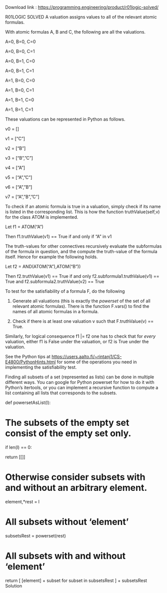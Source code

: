 Download link : https://programming.engineering/product/r01logic-solved/

R01LOGIC SOLVED
A valuation assigns values to all of the relevant atomic formulas.

With atomic formulas A, B and C, the following are all the valuations.

A=0, B=0, C=0

A=0, B=0, C=1

A=0, B=1, C=0

A=0, B=1, C=1

A=1, B=0, C=0

A=1, B=0, C=1

A=1, B=1, C=0

A=1, B=1, C=1

These valuations can be represented in Python as follows.

v0 = []

v1 = [“C”]

v2 = [“B”]

v3 = [“B”,”C”]

v4 = [“A”]

v5 = [“A”,”C”]

v6 = [“A”,”B”]

v7 = [“A”,”B”,”C”]

To check if an atomic formula is true in a valuation, simply check if its name is listed in the corresponding list. This is how the function truthValue(self,v) for the class ATOM is implemented.

Let f1 = ATOM(“A”)

Then f1.truthValue(v1) == True if and only if “A” in v1

The truth-values for other connectives recursively evaluate the subformulas of the formula in question, and the compute the truth-value of the formula itself. Hence for example the following holds.

Let f2 = AND(ATOM(“A”),ATOM(“B”))

Then f2.truthValue(v1) == True if and only f2.subformula1.truthValue(v1) == True and f2.subformula2.truthValue(v2) == True

To test for the satisfiability of a formula F, do the following

1. Generate all valuations (this is exactly the _powerset_ of the set of all relevant atomic formulas). There is the function F.vars() to find the names of all atomic formulas in a formula.

2. Check if there is at least one valuation v such that F.truthValue(v) == True.

Similarly, for logical consequence f1 |= f2 one has to check that for _every_ valuation, either f1 is False under the valuation, or f2 is True under the valuation.

See the Python tips at https://users.aalto.fi/~rintanj1/CS-E4800/PythonHints.html for some of the operations you need in implementing the satisfiability test.

Finding all subsets of a set (represented as lists) can be done in multiple different ways. You can google for Python powerset for how to do it with Python’s itertools, or you can implement a recursive function to compute a list containing all lists that corresponds to the subsets.

def powersetAsList(l):

# The subsets of the empty set consist of the empty set only.

if len(l) == 0:

return [[]]

# Otherwise consider subsets with and without an arbitrary element.

element,*rest = l

# All subsets without ‘element’

subsetsRest = powerset(rest)

# All subsets with and without ‘element’

return [ [element] + subset for subset in subsetsRest ] + subsetsRest
Solution
